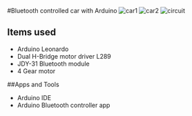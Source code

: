 #Bluetooth controlled car with Arduino
![car1](C:\Users\halil\OneDrive\Työpöytä\Yliopisto\Energy_Technology_ICT\auto\auto1.jpg)
![car2](C:\Users\halil\OneDrive\Työpöytä\Yliopisto\Energy_Technology_ICT\auto\5.jpeg)
![circuit](C:\Users\halil\OneDrive\Työpöytä\Yliopisto\Energy_Technology_ICT\auto\circuitdigram2.jpg)

## Items used

- Arduino Leonardo
- Dual H-Bridge motor driver L289
- JDY-31 Bluetooth module
- 4 Gear motor

##Apps and Tools

- Arduino IDE
- Arduino Bluetooth controller app